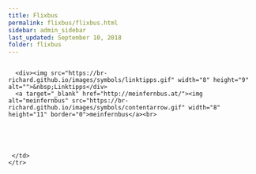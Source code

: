 ```yaml
---
title: Flixbus
permalink: flixbus/flixbus.html
sidebar: admin_sidebar
last_updated: September 10, 2018
folder: flixbus
---
```


<tbody><tr width="450">
<td valign="top" class="articleleftcolumn">
<img src="https://br-richard.github.io/images/flixbus/Fernbus.1.jpg" alt="" border="0"><br>

      <div><img src="https://br-richard.github.io/images/symbols/linktipps.gif" width="8" height="9" alt="">&nbsp;Linktipps</div>
      <a target="_blank" href="http://meinfernbus.at/"><img alt="meinfernbus" src="https://br-richard.github.io/images/symbols/contentarrow.gif" width="8" height="11" border="0">meinfernbus</a><br>
      
      
      
      
      
     </td>
    </tr>

</tbody>